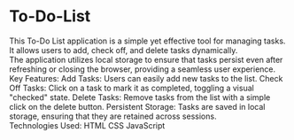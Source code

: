 # To-Do-List
This To-Do List application is a simple yet effective tool for managing tasks. It allows users to add, check off, and delete tasks dynamically.
<br>
The application utilizes local storage to ensure that tasks persist even after refreshing or closing the browser, providing a seamless user experience.
<br>
Key Features:
Add Tasks: Users can easily add new tasks to the list.
Check Off Tasks: Click on a task to mark it as completed, toggling a visual "checked" state.
Delete Tasks: Remove tasks from the list with a simple click on the delete button.
Persistent Storage: Tasks are saved in local storage, ensuring that they are retained across sessions.
<br>
Technologies Used:
HTML
CSS
JavaScript
